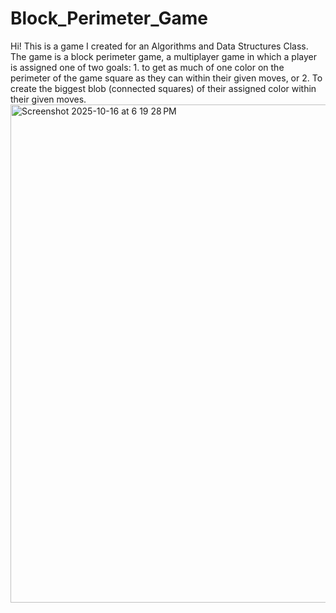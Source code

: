 # Block_Perimeter_Game

Hi! This is a game I created for an Algorithms and Data Structures Class. The game is a block perimeter game, a multiplayer game in which a player is assigned one of two goals: 1. to get as much of one color on the perimeter of the game square as they can within their given moves, or 2. To create the biggest blob (connected squares) of their assigned color within their given moves.
<img width="1073" height="797" alt="Screenshot 2025-10-16 at 6 19 28 PM" src="https://github.com/user-attachments/assets/4be1b3f4-93fa-41c5-b6ba-189b3a2898ac" />
